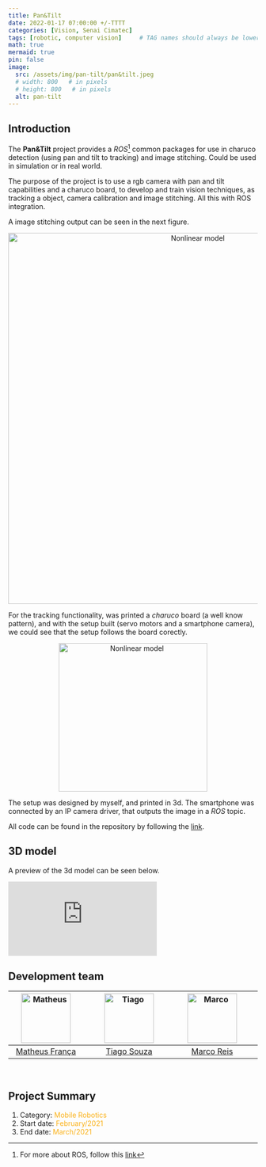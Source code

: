 ```yaml
---
title: Pan&Tilt
date: 2022-01-17 07:00:00 +/-TTTT
categories: [Vision, Senai Cimatec]
tags: [robotic, computer vision]     # TAG names should always be lowercase
math: true
mermaid: true
pin: false
image: 
  src: /assets/img/pan-tilt/pan&tilt.jpeg
  # width: 800   # in pixels
  # height: 800   # in pixels
  alt: pan-tilt
---
```


## Introduction 

The **Pan&Tilt** project provides a _ROS_[^footnote] common packages for use in charuco detection (using pan and tilt to tracking) and image stitching. Could be used in simulation or in real world.


The purpose of the project is to use a rgb camera with pan and tilt capabilities and a charuco board, to develop and train vision techniques, as tracking a object, camera calibration and image stitching. All this with ROS integration.

A image stitching output can be seen in the next figure. 

<p align="center">
    <img id="myImg" src="{{ 'assets/img/pan-tilt/output.png' | relative_url }}" alt="Nonlinear model" width="750"/>
</p>

For the tracking functionality, was printed a _charuco_ board (a well know pattern), and with the setup built (servo motors and a smartphone camera), we could see that the setup follows the board corectly. 

<center>
<img id="myImg" src="{{ 'assets/img/pan-tilt/pan-tilt-track.gif' | relative_url }}" alt="Nonlinear model" width="300"/>
</center>

The setup was designed by myself, and printed in 3d. The smartphone was connected by an IP camera driver, that outputs the image in a _ROS_ topic.

All code can be found in the repository by following the [link](https://github.com/MatheusFranca-dev/pan_tilt_project). 

## 3D model

A preview of the 3d model can be seen below.

<div class="container"> <iframe class="responsive-iframe" title="Pan&tilt" frameborder="0" allowfullscreen mozallowfullscreen="true" webkitallowfullscreen="true" allow="autoplay; fullscreen; xr-spatial-tracking" xr-spatial-tracking execution-while-out-of-viewport execution-while-not-rendered web-share src="https://sketchfab.com/models/64890a7c213e4671b0aacf9c0a9097cf/embed?autostart=1"> </iframe> </div>

## Development team

<center>
<div>
  <div class=" col-xl-auto offset-xl-0 col-lg-4 offset-lg-0">
    <table class="table-borderless highlight">
      <thead>
        <tr>
          <th><center><img src="{{ 'assets/img/matheus_franca.jpeg' | relative_url }}" width="100" alt="Matheus" class="img-fluid rounded-circle" /></center></th>
          <th></th>
          <th><center><img src="{{ 'assets/img/tiago_souza.jpeg' | relative_url }}" width="100" alt="Tiago" class="img-fluid rounded-circle" /></center></th>
          <th></th>
          <th><center><img src="{{ 'assets/img/marco.jpg' | relative_url }}" width="100" alt="Marco" class="img-fluid rounded-circle" /></center></th>
          <th></th>
        </tr>
      </thead>
      <tbody>
        <tr class="font-weight-bolder" style="text-align: center margin-top: 0">
          <td width="33%"><center><a href="https://www.linkedin.com/in/matheus-frança-b62044150">Matheus França</a></center></td>
          <td></td>
          <td width="33%"><center><a href="">Tiago Souza</a></center></td>
          <td></td>
          <td width="33%"><center><a href="https://mhar-vell.github.io/portfolio/">Marco Reis</a></center></td>
          <td></td>
        </tr>
      </tbody>
    </table>
  </div>
</div>
</center>

<br>

## Project Summary

1. Category: <font color="#fbb117">Mobile Robotics</font>
3. Start date: <font color="#fbb117">February/2021</font>
4. End date: <font color="#fbb117">March/2021</font>

[^footnote]: For more about ROS, follow this [link](http://wiki.ros.org/)